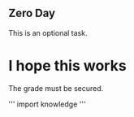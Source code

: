 ## Zero Day
This is an optional task.

# I hope this works
The grade must be secured.

'''
import knowledge
'''

